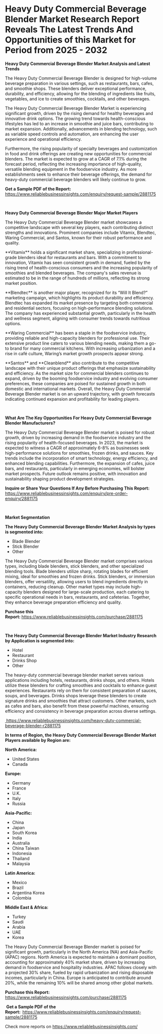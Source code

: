 <p><h1>Heavy Duty Commercial Beverage Blender Market Research Report Reveals The Latest Trends And Opportunities of this Market for Period from 2025 - 2032</h1></p><p><strong>Heavy Duty Commercial Beverage Blender Market Analysis and Latest Trends</strong></p>
<p><p>The Heavy Duty Commercial Beverage Blender is designed for high-volume beverage preparation in various settings, such as restaurants, bars, cafes, and smoothie shops. These blenders deliver exceptional performance, durability, and efficiency, allowing for the blending of ingredients like fruits, vegetables, and ice to create smoothies, cocktails, and other beverages. </p><p>The Heavy Duty Commercial Beverage Blender Market is experiencing significant growth, driven by the rising demand for healthy beverages and innovative drink options. The growing trend towards health-conscious lifestyles has led to an increase in smoothie and juice bars, contributing to market expansion. Additionally, advancements in blending technology, such as variable speed controls and automation, are enhancing the user experience and operational efficiency.</p><p>Furthermore, the rising popularity of specialty beverages and customization in food and drink offerings are creating new opportunities for commercial blenders. The market is expected to grow at a CAGR of 7.1% during the forecast period, reflecting the increasing importance of high-quality, versatile blending equipment in the foodservice industry. As more establishments seek to enhance their beverage offerings, the demand for heavy-duty commercial beverage blenders will likely continue to grow.</p></p>
<p><strong>Get a Sample PDF of the Report:&nbsp;</strong> <a href="https://www.reliablebusinessinsights.com/enquiry/request-sample/2881175?utm_campaign=2111&utm_medium=2&utm_source=Github&utm_content=ia&utm_term=12032025&utm_id=heavy-duty-commercial-beverage-blender">https://www.reliablebusinessinsights.com/enquiry/request-sample/2881175</a></p>
<p>&nbsp;</p>
<p><strong>Heavy Duty Commercial Beverage Blender Major Market Players</strong></p>
<p><p>The Heavy Duty Commercial Beverage Blender market showcases a competitive landscape with several key players, each contributing distinct strengths and innovations. Prominent companies include Vitamix, Blendtec, Waring Commercial, and Santos, known for their robust performance and quality.</p><p>**Vitamix** holds a significant market share, specializing in professional-grade blenders ideal for restaurants and bars. With a commitment to innovation, Vitamix has seen consistent growth in demand, fueled by the rising trend of health-conscious consumers and the increasing popularity of smoothies and blended beverages. The company's sales revenue is estimated to be in the range of hundreds of millions, reflecting its strong market position.</p><p>**Blendtec** is another major player, recognized for its “Will It Blend?” marketing campaign, which highlights its product durability and efficiency. Blendtec has expanded its market presence by targeting both commercial and residential sectors, focusing on high-performance blending solutions. The company has experienced substantial growth, particularly in the health and wellness segment, aligning with consumer trends towards nutritious options.</p><p>**Waring Commercial** has been a staple in the foodservice industry, providing reliable and high-capacity blenders for professional use. Their extensive product line caters to various blending needs, making them a go-to brand for many commercial kitchens. With increasing urbanization and a rise in café culture, Waring’s market growth prospects appear strong.</p><p>**Santos** and **Cleanblend** also contribute to the competitive landscape with their unique product offerings that emphasize sustainability and efficiency. As the market size for commercial blenders continues to expand, driven by the booming foodservice industry and evolving consumer preferences, these companies are poised for sustained growth in both domestic and international markets. Overall, the Heavy Duty Commercial Beverage Blender market is on an upward trajectory, with growth forecasts indicating continued expansion and profitability for leading players.</p></p>
<p>&nbsp;</p>
<p><strong>What Are The Key Opportunities For Heavy Duty Commercial Beverage Blender Manufacturers?</strong></p>
<p><p>The Heavy Duty Commercial Beverage Blender market is poised for robust growth, driven by increasing demand in the foodservice industry and the rising popularity of health-focused beverages. In 2023, the market is expected to witness a CAGR of approximately 6-8% as businesses seek high-performance solutions for smoothies, frozen drinks, and sauces. Key trends include the incorporation of smart technology, energy efficiency, and enhanced blending capabilities. Furthermore, the expansion of cafes, juice bars, and restaurants, particularly in emerging economies, will bolster market prospects. Future outlook remains positive, with innovation and sustainability shaping product development strategies.</p></p>
<p><strong>Inquire or Share Your Questions If Any Before Purchasing This Report:</strong> <a href="https://www.reliablebusinessinsights.com/enquiry/pre-order-enquiry/2881175?utm_campaign=2111&utm_medium=2&utm_source=Github&utm_content=ia&utm_term=12032025&utm_id=heavy-duty-commercial-beverage-blender">https://www.reliablebusinessinsights.com/enquiry/pre-order-enquiry/2881175</a></p>
<p>&nbsp;</p>
<p><strong>Market Segmentation</strong></p>
<p><strong>The Heavy Duty Commercial Beverage Blender Market Analysis by types is segmented into:</strong></p>
<p><ul><li>Blade Blender</li><li>Stick Blender</li><li>Other</li></ul></p>
<p><p>The Heavy Duty Commercial Beverage Blender market comprises various types, including blade blenders, stick blenders, and other specialized blending tools. Blade blenders utilize sharp, rotating blades for efficient mixing, ideal for smoothies and frozen drinks. Stick blenders, or immersion blenders, offer versatility, allowing users to blend ingredients directly in containers, reducing cleanup. Other market types may include high-capacity blenders designed for large-scale production, each catering to specific operational needs in bars, restaurants, and cafeterias. Together, they enhance beverage preparation efficiency and quality.</p></p>
<p><strong>Purchase this Report:&nbsp;</strong><a href="https://www.reliablebusinessinsights.com/purchase/2881175?utm_campaign=2111&utm_medium=2&utm_source=Github&utm_content=ia&utm_term=12032025&utm_id=heavy-duty-commercial-beverage-blender">https://www.reliablebusinessinsights.com/purchase/2881175</a></p>
<p>&nbsp;</p>
<p><strong>The Heavy Duty Commercial Beverage Blender Market Industry Research by Application is segmented into:</strong></p>
<p><ul><li>Hotel</li><li>Restaurant</li><li>Drinks Shop</li><li>Other</li></ul></p>
<p><p>The heavy-duty commercial beverage blender market serves various applications including hotels, restaurants, drinks shops, and others. Hotels utilize these blenders for crafting smoothies and cocktails to enhance guest experiences. Restaurants rely on them for consistent preparation of sauces, soups, and beverages. Drinks shops leverage these blenders to create signature drinks and smoothies that attract customers. Other markets, such as cafes and bars, also benefit from these powerful machines, ensuring efficiency and consistency in beverage preparation across diverse settings.</p></p>
<p><a href="https://www.reliablebusinessinsights.com/heavy-duty-commercial-beverage-blender-r2881175?utm_campaign=2111&utm_medium=2&utm_source=Github&utm_content=ia&utm_term=12032025&utm_id=heavy-duty-commercial-beverage-blender">&nbsp;https://www.reliablebusinessinsights.com/heavy-duty-commercial-beverage-blender-r2881175</a></p>
<p><strong>In terms of Region, the Heavy Duty Commercial Beverage Blender Market Players available by Region are:</strong></p>
<p>
    <p> <strong> North America: </strong>
        <ul>
            <li>United States</li>
            <li>Canada</li>
        </ul>
        </p> 
    <p> <strong> Europe: </strong>
        <ul>
            <li>Germany</li>
            <li>France</li>
            <li>U.K.</li>
            <li>Italy</li>
            <li>Russia</li>
        </ul>
        </p> 
    <p> <strong> Asia-Pacific: </strong>
        <ul>
            <li>China</li>
            <li>Japan</li>
            <li>South Korea</li>
            <li>India</li>
            <li>Australia</li>
            <li>China Taiwan</li>
            <li>Indonesia</li>
            <li>Thailand</li>
            <li>Malaysia</li>
        </ul>
        </p> 
    <p> <strong> Latin America: </strong>
        <ul>
            <li>Mexico</li>
            <li>Brazil</li>
            <li>Argentina Korea</li>
            <li>Colombia</li>
        </ul>
        </p> 
    <p> <strong> Middle East & Africa: </strong>
        <ul>
            <li>Turkey</li>
            <li>Saudi</li>
            <li>Arabia</li>
            <li>UAE</li>
            <li>Korea</li>
        </ul>
    </p>
    </p>
<p><p>The Heavy Duty Commercial Beverage Blender market is poised for significant growth, particularly in the North America (NA) and Asia-Pacific (APAC) regions. North America is expected to maintain a dominant position, accounting for approximately 40% market share, driven by increasing demand in foodservice and hospitality industries. APAC follows closely with a projected 30% share, fueled by rapid urbanization and rising disposable incomes, particularly in China. Europe is anticipated to contribute around 20%, while the remaining 10% will be shared among other global markets.</p></p>
<p><strong>Purchase this Report: </strong><a href="https://www.reliablebusinessinsights.com/purchase/2881175?utm_campaign=2111&utm_medium=2&utm_source=Github&utm_content=ia&utm_term=12032025&utm_id=heavy-duty-commercial-beverage-blender">https://www.reliablebusinessinsights.com/purchase/2881175</a></p>
<p>&nbsp;<strong>Get a Sample PDF of the Report:&nbsp;&nbsp;</strong><a href="https://www.reliablebusinessinsights.com/enquiry/request-sample/2881175?utm_campaign=2111&utm_medium=2&utm_source=Github&utm_content=ia&utm_term=12032025&utm_id=heavy-duty-commercial-beverage-blender">https://www.reliablebusinessinsights.com/enquiry/request-sample/2881175</a></p>
<p><strong></strong></p>
<p>Check more reports on <a href="https://www.reliablebusinessinsights.com/?utm_campaign=2111&utm_medium=2&utm_source=Github&utm_content=ia&utm_term=12032025&utm_id=heavy-duty-commercial-beverage-blender">https://www.reliablebusinessinsights.com/</a></p>